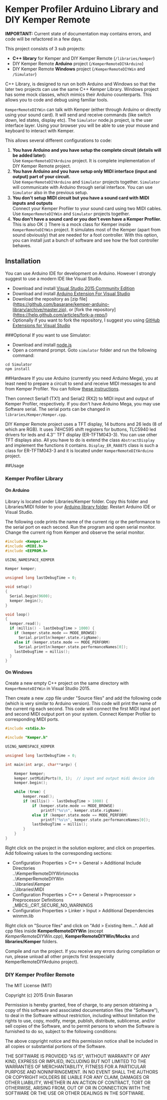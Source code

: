# Kemper Profiler Arduino Library and DIY Kemper Remote 

**IMPORTANT:**
Current state of documentation may contains errors, and code will be refactored in a few days. 

This project consists of 3 sub projects:
- **C++ library** for Kemper and DIY Kemper Remote (`/libraries/kemper`)
- DIY Kemper Remote **Arduino** project (`/KemperRemoteDIYArduino`)
- DIY Kemper Remote **Windows** project (`/KemperRemoteDIYWin` and `/Simulator`)

C++ Library, is designed to run on both Arduino and Windows so that the later two projects can use the same C++ Kemper Library. Windows project has some mock classes, which mimics their Arduino counterparts. This allows you to code and debug using familiar tools. 

`KemperRemoteDIYWin` can talk with Kemper (either through Arduino or directly using your sound card). It will send and receive commands (like switch down, led states, display etc). The `Simulator` node.js project, is the user interface layer. Using your browser you will be able to use your mouse and keyboard to interact with Kemper. 

This allows several different configurations to code:

1. **You have Arduino and you have setup the complete circuit (details will be added later):**    
Use `KemperRemoteDIYArduino` project. It is complete implementation of DIY Kemper Remote project. 
2. **You have Arduino and you have setup only MIDI interface (input and output) part of your circuit.**     
Use `KemperRemoteDIYArduino` and `Simulator` projects together. `Simulator` will communicate with Arduino through serial interface. You can use `Simulator` also in the previous setup.
3. **You don't setup MIDI circuit but you have a sound card with MIDI inputs and outputs**     
Connect your Kemper Profiler to your sound card using two MIDI cables. Use `KemperRemoteDIYWin` and `Simulator` projects together. 
4. **You don't have a sound card or you don't even have a Kemper Profiler.**     
This is also OK :) There is a mock class for Kemper inside `KemperRemoteDIYWin` project. It simulates most of the Kemper (apart from sound obviously) that are needed for a foot controller. With this option, you can install just a bunch of software and see how the foot controller behaves. 

## Installation
You can use Arduino IDE for development on Arduino. However I strongly suggest to use a modern IDE like Visual Studio. 

- Download and install [Visual Studio 2015 Community Edition](https://www.visualstudio.com/en-us/downloads/download-visual-studio-vs.aspx)
- Download and install [Arduino Extension For Visual Studio](http://www.visualmicro.com/page/Arduino-Visual-Studio-Downloads.aspx)
- Download the repository as [zip file] (https://github.com/basarane/kemper-arduino-library/archive/master.zip), or [fork the repository] (https://help.github.com/articles/fork-a-repo/)
- Optionally if you want to fork the repository, I suggest you using [GitHub Extensions for Visual Studio](https://visualstudio.github.com/)

###Optional
If you want to use Simulator:

- Download and install [node.js](https://nodejs.org/)
- Open a command prompt. Goto `simulator` folder and run the following command:

```
cd Simulator
npm install
```

##Hardware
If you use Arduino (currently you need Arduino Mega), you at least need to prepare a circuit to send and receive MIDI messages to and from Kemper Profiler. You can follow [these instructions](http://www.instructables.com/id/Send-and-Receive-MIDI-with-Arduino/). 

Then connect Serial1 (TX1) and Serial2 (RX2) to MIDI input and output of Kemper Profiler, respectively. If you don't have Arduino Mega, you may use Software serial. The serial ports can be changed in `libraries/Kemper/Kemper.cpp`.

DIY Kemper Remote project uses a TFT display, 14 buttons and 26 leds (8 of which are RGB). It uses 74HC595 shift registers for buttons, TLC5940 led drivers for leds and 4.3'' TFT display (ER-TFTM043-3). You can use other TFT displays also. All you have to do is extend the class `AbstractDisplay` and implement the functions it contains. `Display_ER_RA8875` class is such a class for ER-TFTM043-3 and it is located under `KemperRemoteDIYArduino` project.

##Usage

### Kemper Profiler Library

#### On Arduino

Library is located under Libraries/Kemper folder. Copy this folder and Libraries/MIDI folder to your [Arduino library folder](https://www.arduino.cc/en/Guide/Libraries#toc5). Restart Arduino IDE or Visual Studio.

The following code prints the name of the current rig or the performance to the serial port on each second. Run the program and open serial monitor. Change the current rig from Kemper and observe the serial monitor. 

```C++
#include <Kemper.h>
#include <MIDI.h>
#include <EEPROM.h>

USING_NAMESPACE_KEMPER

Kemper kemper;

unsigned long lastDebugTime = 0;

void setup()
{
  Serial.begin(9600);
  kemper.begin();
}

void loop()
{
  kemper.read();
  if (millis() - lastDebugTime > 1000) {
    if (kemper.state.mode == MODE_BROWSE)
      Serial.println(kemper.state.rigName);
    else if (kemper.state.mode == MODE_PERFORM)
      Serial.println(kemper.state.performanceNames[0]);
    lastDebugTime = millis();
  }
}
```

#### On Windows

Create a new empty C++ project on the same directory with `KemperRemoteDIYWin` in Visual Studio 2015. 

Then create a new .cpp file under "Source files" and add the following code (which is very similar to Arduino version). This code will print the name of the current rig each second. This code will connect the first MIDI input port and second MIDI output port on your system. Connect Kemper Profiler to corresponding MIDI ports. 

```C++
#include <stdio.h>

#include "Kemper.h"

USING_NAMESPACE_KEMPER

unsigned long lastDebugTime = 0;

int main(int argc, char**argv) {

	Kemper kemper;
	kemper.setMidiPorts(0, 1);  // input and output midi device ids
	kemper.begin();

	while (true) {
		kemper.read();
		if (millis() - lastDebugTime > 1000) {
			if (kemper.state.mode == MODE_BROWSE)
				printf("%s\n", kemper.state.rigName);
			else if (kemper.state.mode == MODE_PERFORM)
				printf("%s\n", kemper.state.performanceNames[0]);
			lastDebugTime = millis();
		}
	}
}
```

Right click on the project in the solution explorer, and click on properties. Add following values to the corresponding sections:

- Configuration Properties > C++ > General > Additional Include Directories    
    ..\KemperRemoteDIYWin\mocks    
    ..\KemperRemoteDIYWin    
    ..\libraries\Kemper    
    ..\libraries\MIDI    
- Configuration Properties > C++ > General > Preprocessor > Preprocessor Definitions    
    _MBCS;_CRT_SECURE_NO_WARNINGS
- Configuration Properties > Linker > Input > Additional Dependencies   
    winmm.lib

Right click on "Source files" and click on "Add > Existing Item...". Add all cpp files inside **KemperRemoteDIYWin** (except *KemperRemoteDIYWin.cpp*), **KemperRemoteDIYWin/Mocks** and **libraries/Kemper** folders. 

Compile and run the project. If you receive any errors during compilation or run, please unload all other projects first (esspecially KemperRemoteDIYArduino project). 


### DIY Kemper Profiler Remote


The MIT License (MIT)

Copyright (c) 2015 Ersin Basaran

Permission is hereby granted, free of charge, to any person obtaining a copy
of this software and associated documentation files (the "Software"), to deal
in the Software without restriction, including without limitation the rights
to use, copy, modify, merge, publish, distribute, sublicense, and/or sell
copies of the Software, and to permit persons to whom the Software is
furnished to do so, subject to the following conditions:

The above copyright notice and this permission notice shall be included in
all copies or substantial portions of the Software.

THE SOFTWARE IS PROVIDED "AS IS", WITHOUT WARRANTY OF ANY KIND, EXPRESS OR
IMPLIED, INCLUDING BUT NOT LIMITED TO THE WARRANTIES OF MERCHANTABILITY,
FITNESS FOR A PARTICULAR PURPOSE AND NONINFRINGEMENT. IN NO EVENT SHALL THE
AUTHORS OR COPYRIGHT HOLDERS BE LIABLE FOR ANY CLAIM, DAMAGES OR OTHER
LIABILITY, WHETHER IN AN ACTION OF CONTRACT, TORT OR OTHERWISE, ARISING FROM,
OUT OF OR IN CONNECTION WITH THE SOFTWARE OR THE USE OR OTHER DEALINGS IN
THE SOFTWARE.